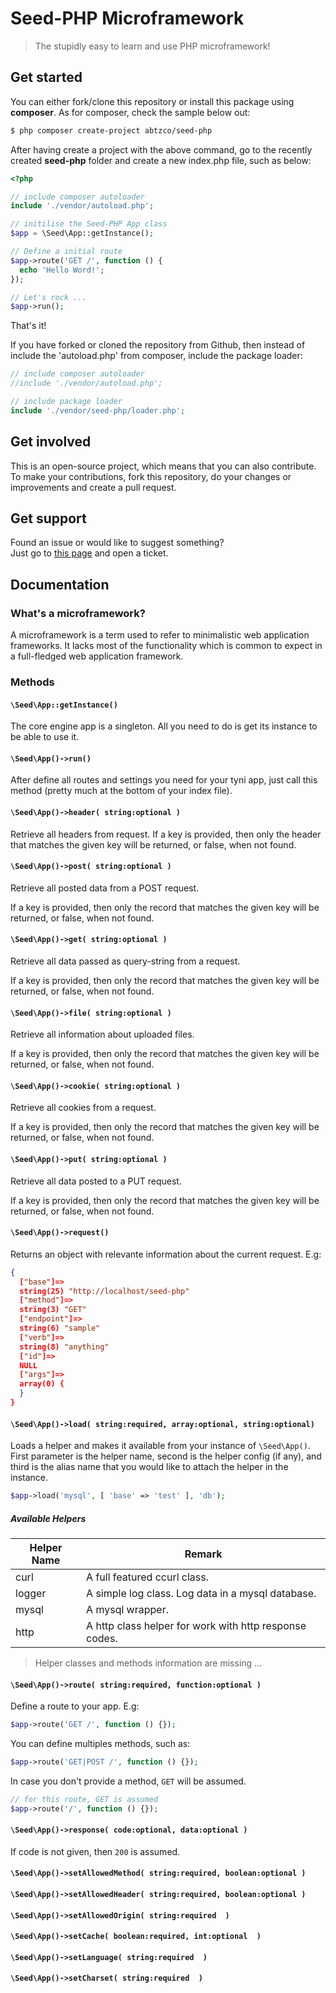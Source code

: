 # Seed-PHP Microframework

> The stupidly easy to learn and use PHP microframework!

## Get started

You can either fork/clone this repository or install this package using 
**composer**. As for composer, check the sample below out:

```sh
$ php composer create-project abtzco/seed-php 
```

After having create a project with the above command, go to the 
recently created **seed-php** folder and create a new index.php file, 
such as below:

```php
<?php 

// include composer autoloader
include './vendor/autoload.php';

// initilise the Seed-PHP App class
$app = \Seed\App::getInstance();

// Define a initial route 
$app->route('GET /', function () {
  echo 'Hello Word!';
});

// Let's rock ...
$app->run();

```

That's it!

If you have forked or cloned the repository from Github, then instead of 
include the 'autoload.php' from composer, include the package loader:

```php
// include composer autoloader
//include './vendor/autoload.php';

// include package loader
include './vendor/seed-php/loader.php';

```

## Get involved

This is an open-source project, which means that you can also contribute. 
To make your contributions, fork this repository, do your changes or 
improvements and create a pull request.

## Get support

Found an issue or would like to suggest something? <br>
Just go to [this page](https://github.com/AbtzCo/seed-php/issues) and 
open a ticket.

## Documentation

### What's a microframework?

A microframework is a term used to refer to minimalistic web 
application frameworks. It lacks most of the functionality which 
is common to expect in a full-fledged web application framework.

### Methods 

#### ```\Seed\App::getInstance()```

The core engine app is a singleton. All you need to do 
is get its instance to be able to use it.

#### ```\Seed\App()->run()```

After define all routes and settings you need for your 
tyni app, just call this method (pretty much at the bottom 
of your index file).

#### ```\Seed\App()->header( string:optional )```

Retrieve all headers from request. If a key is provided, 
then only the header that matches the given key will be 
returned, or false, when not found.

#### ```\Seed\App()->post( string:optional )```

Retrieve all posted data from a POST request. 

If a key is provided, then only the record that 
matches the given key will be returned, or false, 
when not found.

#### ```\Seed\App()->get( string:optional )```

Retrieve all data passed as query-string from a request. 

If a key is provided, then only the record that 
matches the given key will be returned, or false, 
when not found.

#### ```\Seed\App()->file( string:optional )```

Retrieve all information about uploaded files. 

If a key is provided, then only the record that 
matches the given key will be returned, or false, 
when not found.

#### ```\Seed\App()->cookie( string:optional )```

Retrieve all cookies from a request. 

If a key is provided, then only the record that 
matches the given key will be returned, or false, 
when not found.

#### ```\Seed\App()->put( string:optional )```

Retrieve all data posted to a PUT request. 

If a key is provided, then only the record that 
matches the given key will be returned, or false, 
when not found.

#### ```\Seed\App()->request()```

Returns an object with relevante information about 
the current request. E.g:

```json
{
  ["base"]=>
  string(25) "http://localhost/seed-php"
  ["method"]=>
  string(3) "GET"
  ["endpoint"]=>
  string(6) "sample"
  ["verb"]=>
  string(8) "anything"
  ["id"]=>
  NULL
  ["args"]=>
  array(0) {
  }
}
```

#### ```\Seed\App()->load( string:required, array:optional, string:optional)```

Loads a helper and makes it available from your instance 
of ```\Seed\App()```. First parameter is the helper name,
second is the helper config (if any), and third is the alias 
name that you would like to attach the helper in the instance.

```php
$app->load('mysql', [ 'base' => 'test' ], 'db');
```

##### Available Helpers

| Helper Name | Remark |
| ------------| ------ |
| curl        | A full featured ccurl class. |
| logger      | A simple log class. Log data in a mysql database. |
| mysql       | A mysql wrapper. |
| http        | A http class helper for work with http response codes. |

> Helper classes and methods information are missing ...

#### ```\Seed\App()->route( string:required, function:optional )```

Define a route to your app. E.g:

```php
$app->route('GET /', function () {});
```

You can define multiples methods, such as:

```php
$app->route('GET|POST /', function () {});
```

In case you don't provide a method, ```GET``` will be assumed.

```php
// for this route, GET is assumed
$app->route('/', function () {});
```

#### ```\Seed\App()->response( code:optional, data:optional )```

If code is not given, then ```200``` is assumed.


#### ```\Seed\App()->setAllowedMethod( string:required, boolean:optional )```

#### ```\Seed\App()->setAllowedHeader( string:required, boolean:optional )```

#### ```\Seed\App()->setAllowedOrigin( string:required  )```

#### ```\Seed\App()->setCache( boolean:required, int:optional  )```

#### ```\Seed\App()->setLanguage( string:required  )```

#### ```\Seed\App()->setCharset( string:required  )```
